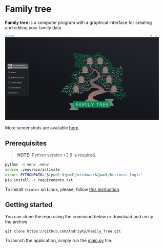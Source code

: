 # Family tree
<strong>Family tree</strong> is a computer program with a graphical interface for creating and editing your family data.

![Main_window](/screenshots/Main_window.png)

More screenshots are available [here](/screenshots/).

## Prerequisites
> **NOTE:** Python version >3.8 is required.

```bash
python -m venv .venv
source .venv/bin/activate
export PYTHONPATH="$(pwd):$(pwd)/windows:$(pwd)/business_logic"
pip install -r requirements.txt 
```

To install `tkinter` on Linux, please, follow [this instruction](https://tecadmin.net/how-to-install-python-tkinter-on-linux/).

## Getting started
You can clone the repo using the command below or download and unzip the archive.
```bash
git clone https://github.com/AndriyKy/Family_Tree.git
```
To launch the application, simply run the [main.py](/main.py) file.
